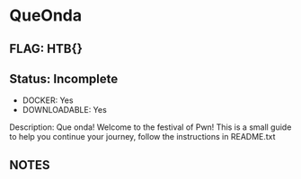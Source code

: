 # QueOnda

## FLAG: HTB{}

## Status: Incomplete

+ DOCKER: Yes
+ DOWNLOADABLE: Yes

Description: Que onda! Welcome to the festival of Pwn! This is a small guide to help you continue your journey, follow the instructions in README.txt

## NOTES
